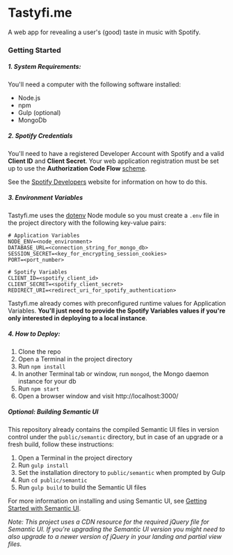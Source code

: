 # Tastyfi.me

A web app for revealing a user's (good) taste in music with Spotify.

### Getting Started

##### 1. System Requirements:

You'll need a computer with the following software installed:
* Node.js
* npm
* Gulp (optional)
* MongoDb

##### 2. Spotify Credentials

You'll need to have a registered Developer Account with Spotify and a valid **Client ID** and **Client Secret**. Your web application registration must be set up to use the **Authorization Code Flow** [scheme](https://developer.spotify.com/documentation/general/guides/authorization-guide/).

See the [Spotify Developers](https://developer.spotify.com/) website for information on how to do this.

##### 3. Environment Variables

Tastyfi.me uses the [dotenv](https://www.npmjs.com/package/dotenv) Node module so you must create a `.env` file in the project directory with the following key-value pairs:

```
# Application Variables
NODE_ENV=<node_environment>
DATABASE_URL=<connection_string_for_mongo_db>
SESSION_SECRET=<key_for_encrypting_session_cookies>
PORT=<port_number>

# Spotify Variables
CLIENT_ID=<spotify_client_id>
CLIENT_SECRET=<spotify_client_secret>
REDIRECT_URI=<redirect_uri_for_spotify_authentication>
```
Tastyfi.me already comes with preconfigured runtime values for Application Variables. **You'll just need to provide the Spotify Variables values if you're only interested in deploying to a local instance**.

##### 4. How to Deploy:

1. Clone the repo
2. Open a Terminal in the project directory
3. Run `npm install`
4. In another Terminal tab or window, run `mongod`, the Mongo daemon instance for your db
5. Run `npm start`
6. Open a browser window and visit http://localhost:3000/

##### Optional: Building Semantic UI

This repository already contains the compiled Semantic UI files in version control under the `public/semantic` directory, but in case of an upgrade or a fresh build, follow these instructions:

1. Open a Terminal in the project directory
2. Run `gulp install`
3. Set the installation directory to `public/semantic` when prompted by Gulp
4. Run `cd public/semantic`
5. Run `gulp build` to build the Semantic UI files

For more information on installing and using Semantic UI, see [Getting Started with Semantic UI](https://semantic-ui.com/introduction/getting-started.html).

*Note: This project uses a CDN resource for the required jQuery file for Semantic UI. If you're upgrading the Semantic UI version you might need to also upgrade to a newer version of jQuery in your landing and partial view files.*
